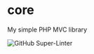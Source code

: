 # core
My simple PHP MVC library

![GitHub Super-Linter](https://github.com/deondazy/core/actions/workflows/superlinter.yml/badge.svg)

